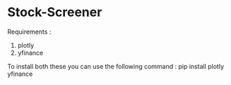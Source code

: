 # Stock-Screener

Requirements :
1) plotly
2) yfinance

To install both these you can use the following command :
pip install plotly yfinance
